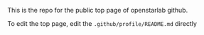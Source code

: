 This is the repo for the public top page of openstarlab github.

To edit the top page, edit the ``.github/profile/README.md`` directly 

